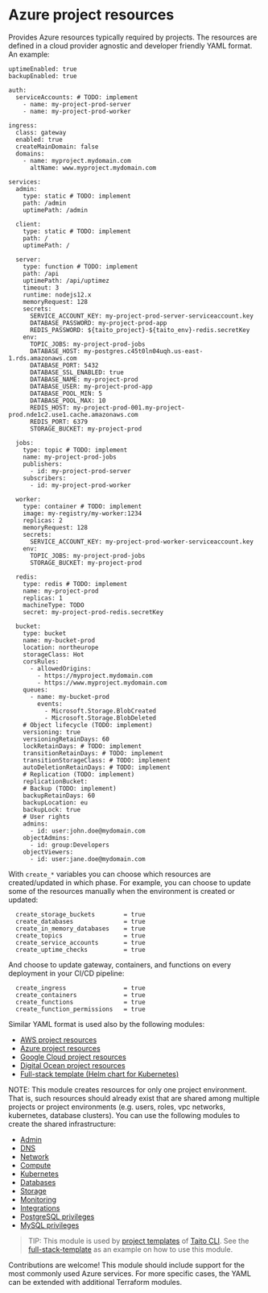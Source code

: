 # Azure project resources

Provides Azure resources typically required by projects. The resources are defined in a cloud provider agnostic and developer friendly YAML format. An example:

```
uptimeEnabled: true
backupEnabled: true

auth:
  serviceAccounts: # TODO: implement
    - name: my-project-prod-server
    - name: my-project-prod-worker

ingress:
  class: gateway
  enabled: true
  createMainDomain: false
  domains:
    - name: myproject.mydomain.com
      altName: www.myproject.mydomain.com

services:
  admin:
    type: static # TODO: implement
    path: /admin
    uptimePath: /admin

  client:
    type: static # TODO: implement
    path: /
    uptimePath: /

  server:
    type: function # TODO: implement
    path: /api
    uptimePath: /api/uptimez
    timeout: 3
    runtime: nodejs12.x
    memoryRequest: 128
    secrets:
      SERVICE_ACCOUNT_KEY: my-project-prod-server-serviceaccount.key
      DATABASE_PASSWORD: my-project-prod-app
      REDIS_PASSWORD: ${taito_project}-${taito_env}-redis.secretKey
    env:
      TOPIC_JOBS: my-project-prod-jobs
      DATABASE_HOST: my-postgres.c45t0ln04uqh.us-east-1.rds.amazonaws.com
      DATABASE_PORT: 5432
      DATABASE_SSL_ENABLED: true
      DATABASE_NAME: my-project-prod
      DATABASE_USER: my-project-prod-app
      DATABASE_POOL_MIN: 5
      DATABASE_POOL_MAX: 10
      REDIS_HOST: my-project-prod-001.my-project-prod.nde1c2.use1.cache.amazonaws.com
      REDIS_PORT: 6379
      STORAGE_BUCKET: my-project-prod

  jobs:
    type: topic # TODO: implement
    name: my-project-prod-jobs
    publishers:
      - id: my-project-prod-server
    subscribers:
      - id: my-project-prod-worker

  worker:
    type: container # TODO: implement
    image: my-registry/my-worker:1234
    replicas: 2
    memoryRequest: 128
    secrets:
      SERVICE_ACCOUNT_KEY: my-project-prod-worker-serviceaccount.key
    env:
      TOPIC_JOBS: my-project-prod-jobs
      STORAGE_BUCKET: my-project-prod

  redis:
    type: redis # TODO: implement
    name: my-project-prod
    replicas: 1
    machineType: TODO
    secret: my-project-prod-redis.secretKey

  bucket:
    type: bucket
    name: my-bucket-prod
    location: northeurope
    storageClass: Hot
    corsRules:
      - allowedOrigins:
        - https://myproject.mydomain.com
        - https://www.myproject.mydomain.com
    queues:
      - name: my-bucket-prod
        events:
          - Microsoft.Storage.BlobCreated
          - Microsoft.Storage.BlobDeleted
    # Object lifecycle (TODO: implement)
    versioning: true
    versioningRetainDays: 60
    lockRetainDays: # TODO: implement
    transitionRetainDays: # TODO: implement
    transitionStorageClass: # TODO: implement
    autoDeletionRetainDays: # TODO: implement
    # Replication (TODO: implement)
    replicationBucket:
    # Backup (TODO: implement)
    backupRetainDays: 60
    backupLocation: eu
    backupLock: true
    # User rights
    admins:
      - id: user:john.doe@mydomain.com
    objectAdmins:
      - id: group:Developers
    objectViewers:
      - id: user:jane.doe@mydomain.com
```

With `create_*` variables you can choose which resources are created/updated in which phase. For example, you can choose to update some of the resources manually when the environment is created or updated:

```
  create_storage_buckets        = true
  create_databases              = true
  create_in_memory_databases    = true
  create_topics                 = true
  create_service_accounts       = true
  create_uptime_checks          = true
```

And choose to update gateway, containers, and functions on every deployment in your CI/CD pipeline:

```
  create_ingress                = true
  create_containers             = true
  create_functions              = true
  create_function_permissions   = true
```

Similar YAML format is used also by the following modules:

- [AWS project resources](https://registry.terraform.io/modules/TaitoUnited/project-resources/aws)
- [Azure project resources](https://registry.terraform.io/modules/TaitoUnited/project-resources/azurerm)
- [Google Cloud project resources](https://registry.terraform.io/modules/TaitoUnited/project-resources/google)
- [Digital Ocean project resources](https://registry.terraform.io/modules/TaitoUnited/project-resources/digitalocean)
- [Full-stack template (Helm chart for Kubernetes)](https://github.com/TaitoUnited/taito-charts/tree/master/full-stack)

NOTE: This module creates resources for only one project environment. That is, such resources should already exist that are shared among multiple projects or project environments (e.g. users, roles, vpc networks, kubernetes, database clusters). You can use the following modules to create the shared infrastructure:

- [Admin](https://registry.terraform.io/modules/TaitoUnited/admin/azurerm)
- [DNS](https://registry.terraform.io/modules/TaitoUnited/dns/azurerm)
- [Network](https://registry.terraform.io/modules/TaitoUnited/network/azurerm)
- [Compute](https://registry.terraform.io/modules/TaitoUnited/compute/azurerm)
- [Kubernetes](https://registry.terraform.io/modules/TaitoUnited/kubernetes/azurerm)
- [Databases](https://registry.terraform.io/modules/TaitoUnited/databases/azurerm)
- [Storage](https://registry.terraform.io/modules/TaitoUnited/storage/azurerm)
- [Monitoring](https://registry.terraform.io/modules/TaitoUnited/monitoring/azurerm)
- [Integrations](https://registry.terraform.io/modules/TaitoUnited/integrations/azurerm)
- [PostgreSQL privileges](https://registry.terraform.io/modules/TaitoUnited/privileges/postgresql)
- [MySQL privileges](https://registry.terraform.io/modules/TaitoUnited/privileges/mysql)

> TIP: This module is used by [project templates](https://taitounited.github.io/taito-cli/templates/#project-templates) of [Taito CLI](https://taitounited.github.io/taito-cli/). See the [full-stack-template](https://github.com/TaitoUnited/full-stack-template) as an example on how to use this module.

Contributions are welcome! This module should include support for the most commonly used Azure services. For more specific cases, the YAML can be extended with additional Terraform modules.
